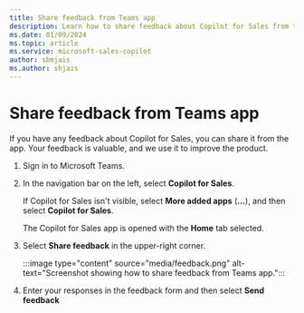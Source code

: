 ```yaml
---
title: Share feedback from Teams app
description: Learn how to share feedback about Copilot for Sales from the Teams app.
ms.date: 01/09/2024
ms.topic: article
ms.service: microsoft-sales-copilot
author: sbmjais
ms.author: shjais
---
```


# Share feedback from Teams app

If you have any feedback about Copilot for Sales, you can share it from the app. Your feedback is valuable, and we use it to improve the product.

1. Sign in to Microsoft Teams.

1. In the navigation bar on the left, select **Copilot for Sales**.

    If Copilot for Sales isn't visible, select **More added apps** (**...**), and then select **Copilot for Sales**.

    The Copilot for Sales app is opened with the **Home** tab selected.

1. Select **Share feedback** in the upper-right corner.

   :::image type="content" source="media/feedback.png" alt-text="Screenshot showing how to share feedback from Teams app.":::

1. Enter your responses in the feedback form and then select **Send feedback**
